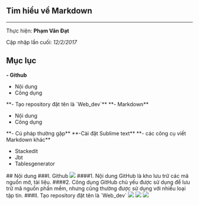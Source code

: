 ## Tim hiểu về Markdown
---
  Thực hiện: **Phạm Văn Đạt**

  Cập nhập lần cuối: *12/2/2017*
## Mục lục 
**- Github**
  <ul>
    <li>Nội dung</li>
    <li>Công dụng</li>
  </ul>
**- Tạo repository đặt tên là `Web_dev`**
**- Markdown** 
  <ul>
    <li>Nội dung</li>
    <li>Công dụng</li>
  </ul>
**- Cú pháp thường gặp**
**-Cài đặt Sublime text** 
**- các công cụ viết Markdown khác** 
  <ul>
    <li>Stackedit</li>
    <li>Jbt</li>
    <li>Tablesgenerator</li>
  </ul>
## Nội dung
###I. Github 
 <img src ="http://prntscr.com/e6ed4u">
####1. Nội dung
 GitHub là kho lưu trữ các mã nguồn mở, tài liệu.
####2. Công dụng
 GitHub chủ yếu được sử dụng để lưu trữ mã nguồn phần mềm, nhưng cũng thường được sử dụng với nhiều loại tập tin.
###II. Tạo repository đặt tên là `Web_dev`
 <img src ="http://prntscr.com/e64meb" tipe ="img.jpg">
 <img src ="http://prntscr.com/e64o3u" tipe ="img.jpg">
 <img src ="http://prntscr.com/e64ooh" tipe ="img.jpg">

